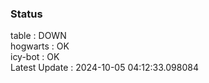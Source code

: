 ### Status


table : DOWN  
hogwarts : OK  
icy-bot : OK  
Latest Update : 2024-10-05 04:12:33.098084
